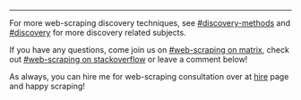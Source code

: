 <hr>

For more web-scraping discovery techniques, see [#discovery-methods] and [#discovery] for more discovery related subjects.  

If you have any questions, come join us on [#web-scraping on matrix], check out [#web-scraping on stackoverflow] or leave a comment below!  

As always, you can hire me for web-scraping consultation over at [hire] page and happy scraping!  

[#discovery-methods]: /tag/discovery-methods.html
[#discovery]: /tag/discovery.html
[#web-scraping on matrix]: https://matrix.to/#/%23web-scraping:matrix.org
[#web-scraping on stackoverflow]: https://stackoverflow.com/questions/tagged/web-scraping
[hire]: /pages/hire.html